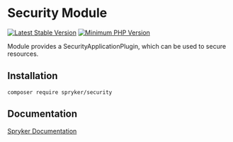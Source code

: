 # Security Module
[![Latest Stable Version](https://poser.pugx.org/spryker/security/v/stable.svg)](https://packagist.org/packages/spryker/security)
[![Minimum PHP Version](https://img.shields.io/badge/php-%3E%3D%208.3-8892BF.svg)](https://php.net/)

Module provides a SecurityApplicationPlugin, which can be used to secure resources.

## Installation

```
composer require spryker/security
```

## Documentation

[Spryker Documentation](https://docs.spryker.com)
